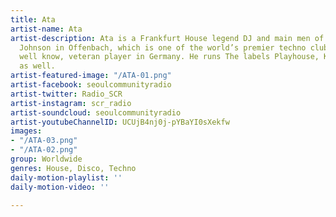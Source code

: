 ```yaml
---
title: Ata
artist-name: Ata
artist-description: Ata is a Frankfurt House legend DJ and main men of club Robert
  Johnson in Offenbach, which is one of the world’s premier techno clubs. ATA is a
  well know, veteran player in Germany. He runs The labels Playhouse, Klang, Ongaku
  as well.
artist-featured-image: "/ATA-01.png"
artist-facebook: seoulcommunityradio
artist-twitter: Radio_SCR
artist-instagram: scr_radio
artist-soundcloud: seoulcommunityradio
artist-youtubeChannelID: UCUjB4nj0j-pYBaYI0sXekfw
images:
- "/ATA-03.png"
- "/ATA-02.png"
group: Worldwide
genres: House, Disco, Techno
daily-motion-playlist: ''
daily-motion-video: ''

---
```


